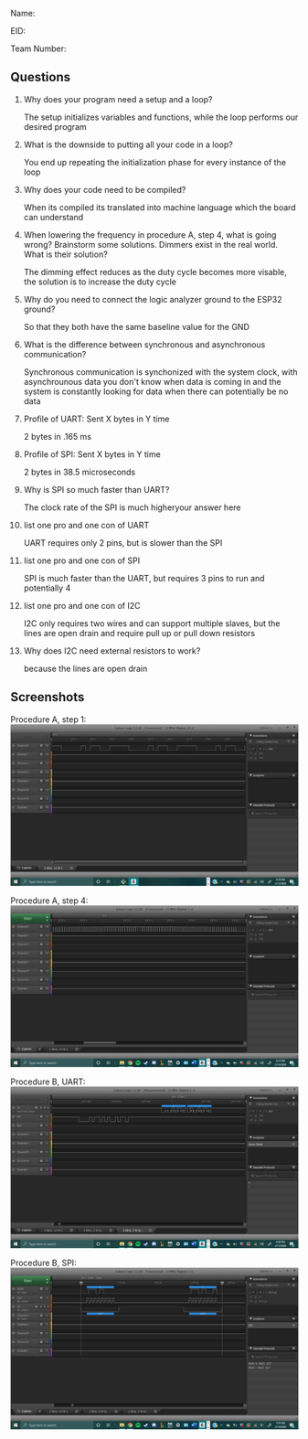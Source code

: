 Name:

EID:

Team Number:

## Questions

1. Why does your program need a setup and a loop?

    The setup initializes variables and functions, while the loop performs our desired program

2. What is the downside to putting all your code in a loop?

    You end up repeating the initialization phase for every instance of the loop

3. Why does your code need to be compiled?

    When its compiled its translated into machine language which the board can understand

4. When lowering the frequency in procedure A, step 4, what is going wrong? Brainstorm some solutions. Dimmers exist in the real world. What is their solution?

    The dimming effect reduces as the duty cycle becomes more visable, the solution is to increase the duty cycle

5. Why do you need to connect the logic analyzer ground to the ESP32 ground?

    So that they both have the same baseline value for the GND

6. What is the difference between synchronous and asynchronous communication?

    Synchronous communication is synchonized with the system clock, with asynchrounous data you don't know when data is coming in and the system is constantly looking for data when there can potentially be no data

7. Profile of UART: Sent X bytes in Y time 

    2 bytes in .165 ms

8. Profile of SPI: Sent X bytes in Y time

    2 bytes in 38.5 microseconds

9. Why is SPI so much faster than UART?

    The clock rate of the SPI is much higheryour answer here

10. list one pro and one con of UART

    UART requires only 2 pins, but is slower than the SPI

11. list one pro and one con of SPI

    SPI is much faster than the UART, but requires 3 pins to run and potentially 4

12. list one pro and one con of I2C

    I2C only requires two wires and can support multiple slaves, but the lines are open drain and require pull up or pull down resistors

13. Why does I2C need external resistors to work?

    because the lines are open drain

## Screenshots

Procedure A, step 1:
![Put path to your image here ->](img/step4.png)

Procedure A, step 4:
![Put path to your image here ->](img/step7.png)

Procedure B, UART:
![Put path to your image here ->](img/UART.png)

Procedure B, SPI:
![Put path to your image here ->](img/SPI.png)
